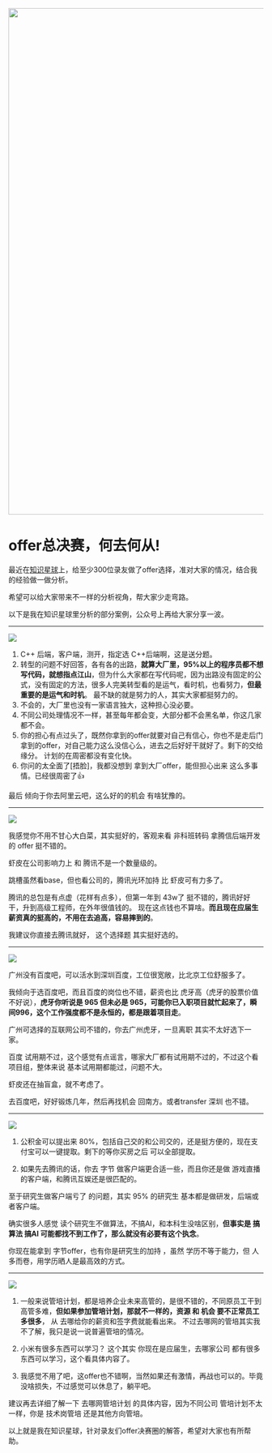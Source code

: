 
<p align="center">
<a href="https://programmercarl.com/other/kstar.html" target="_blank">
  <img src="https://code-thinking-1253855093.file.myqcloud.com/pics/20210924105952.png" width="1000"/>
</a>

# offer总决赛，何去何从!

最近在[知识星球](https://programmercarl.com/other/kstar.html)上，给至少300位录友做了offer选择，准对大家的情况，结合我的经验做一做分析。

希望可以给大家带来不一样的分析视角，帮大家少走弯路。

以下是我在知识星球里分析的部分案例，公众号上再给大家分享一波。

-----------

![](https://code-thinking-1253855093.file.myqcloud.com/pics/20211108102416.png)

1. C++ 后端，客户端，测开，指定选 C++后端啊，这是送分题。
2. 转型的问题不好回答，各有各的出路，**就算大厂里，95%以上的程序员都不想写代码，就想指点江山**，但为什么大家都在写代码呢，因为出路没有固定的公式，没有固定的方法，很多人完美转型看的是运气，看时机，也看努力，**但最重要的是运气和时机**。 最不缺的就是努力的人，其实大家都挺努力的。
3. 不会的，大厂里也没有一家语言独大，这种担心没必要。
4. 不同公司处理情况不一样，甚至每年都会变，大部分都不会黑名单，你这几家都不会。
5. 你的担心有点过头了，既然你拿到的offer就要对自己有信心，你也不是走后门拿到的offer，对自己能力这么没信心么，进去之后好好干就好了。剩下的交给缘分。 计划的在周密都没有变化快。
6. 你问的太全面了[捂脸]，我都没想到 拿到大厂offer，能但担心出来 这么多事情。已经很周密了👍

最后 倾向于你去阿里云吧，这么好的的机会 有啥犹豫的。


-----------------


![](https://code-thinking-1253855093.file.myqcloud.com/pics/20211108103414.png)

我感觉你不用不甘心大白菜，其实挺好的，客观来看 非科班转码 拿腾信后端开发的 offer 挺不错的。

虾皮在公司影响力上 和 腾讯不是一个数量级的。

跳槽虽然看base，但也看公司的，腾讯光环加持 比 虾皮可有力多了。

腾讯的总包是有点虚（花样有点多），但第一年到 43w了 挺不错的，腾讯好好干，升到高级工程师，在外年很值钱的。 现在这点钱也不算啥。**而且现在应届生薪资真的挺高的，不用在去追高，容易摔到的**。

我建议你直接去腾讯就好， 这个选择题 其实挺好选的。

-------------

![](https://code-thinking-1253855093.file.myqcloud.com/pics/20211108103835.png)

广州没有百度吧，可以活水到深圳百度，工位很宽敞，比北京工位舒服多了。

我倾向于选百度吧，而且百度的岗位也不错，薪资也比 虎牙高（虎牙的股票价值不好说），**虎牙你听说是 965 但未必是 965，可能你已入职项目就忙起来了，瞬间996，这个工作强度都不是永恒的，都是跟着项目走**。

广州可选择的互联网公司不错的，你去广州虎牙，一旦离职 其实不太好选下一家。

百度 试用期不过，这个感觉有点谣言，哪家大厂都有试用期不过的，不过这个看项目组，整体来说 基本试用期都能过，问题不大。

虾皮还在抽盲盒，就不考虑了。

去百度吧，好好锻炼几年，然后再找机会 回南方。或者transfer 深圳 也不错。

------------

![](https://code-thinking-1253855093.file.myqcloud.com/pics/20211108104558.png)

1. 公积金可以提出来 80%，包括自己交的和公司交的，还是挺方便的，现在支付宝可以一键提取。剩下的等你买房之后 可以全部提取。

2. 如果先去腾讯的话，你去 字节 做客户端更合适一些，而且你还是做 游戏直播的客户端，和腾讯互娱还是很匹配的。

至于研究生做客户端亏了 的问题，其实 95% 的研究生 基本都是做研发，后端或者客户端。

确实很多人感觉 读个研究生不做算法，不搞AI，和本科生没啥区别，**但事实是 搞算法 搞AI 可能都找不到工作了，那么就没有必要有这个执念**。

你现在能拿到 字节offer，也有你是研究生的加持 ，虽然 学历不等于能力，但 人多而卷，用学历晒人是最高效的方式。

------------

![](https://code-thinking-1253855093.file.myqcloud.com/pics/20211108104735.png)


1. 一般来说管培计划，都是培养企业未来高管的，是很不错的，不同原员工干到高管多难，**但如果参加管培计划，那就不一样的，资源 和 机会 要不正常员工 多很多**， 从 去哪给你的薪资和签字费就能看出来。 不过去哪网的管培其实我不了解，我只是说一说普遍管培的情况。

2. 小米有很多东西可以学习？ 这个其实 你现在是应届生，去哪家公司 都有很多东西可以学习，这个看具体内容了。
3. 我感觉不用了吧，这offer也不错啊，当然如果还有激情，再战也可以的。毕竟没啥损失，不过感觉可以休息了，躺平吧。

建议再去详细了解一下 去哪网管培计划 的具体内容，因为不同公司 管培计划不太一样，你是 技术岗管培 还是其他方向管培。


以上就是我在知识星球，针对录友们offer决赛圈的解答，希望对大家也有所帮助。

